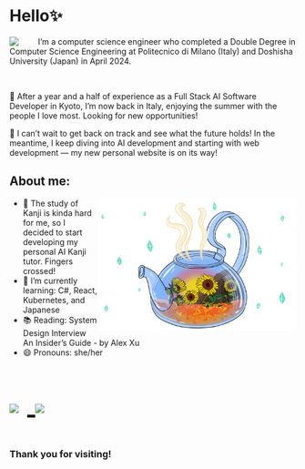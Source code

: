 # Hello✨
<body>
<div>
<img align="left" src="https://c.tenor.com/cXlrPENTVkEAAAAj/chika-dance.gif" width="50px">
I’m a computer science engineer who completed a Double Degree in Computer Science Engineering at Politecnico di Milano (Italy) and Doshisha University (Japan) in April 2024.

<be><br>

🌼 After a year and a half of experience as a Full Stack AI Software Developer in Kyoto, I’m now back in Italy, enjoying the summer with the people I love most. Looking for new opportunities!

🌷 I can’t wait to get back on track and see what the future holds! In the meantime, I keep diving into AI development and starting with web development — my new personal website is on its way!
</div>
</body>

## About me:
<img align="right" src="https://github.com/YasminAwad/YasminAwad/blob/main/imgs/IMG_2528.PNG" width="350" /> 

- 🔭 The study of Kanji is kinda hard for me, so I decided to start developing my personal AI Kanji tutor. Fingers crossed!
- 🌱 I’m currently learning: C#, React, Kubernetes, and Japanese
- 📚 Reading: System Design Interview An Insider’s Guide - by Alex Xu
- 😄 Pronouns: she/her
<p></p>
<p></p>
<p align="left" style="font-size:50px;">
  <!-- Instagram -->
  <a href="https://www.instagram.com/yapinyapon/" target="_blank">
    <img src="https://www.edigitalagency.com.au/wp-content/uploads/instagram-logo-png-cool-version-paint-brush-colours.png" width="35px" style="margin-right: 15px;">
  </a>

  <!-- YouTube -->
  <a href="https://www.youtube.com/@yapinyapon" target="_blank">
    <img src="https://www.iconpacks.net/icons/2/free-youtube-logo-icon-2431-thumb.png" width="35px">
  </a>
</p>


### Thank you for visiting!

